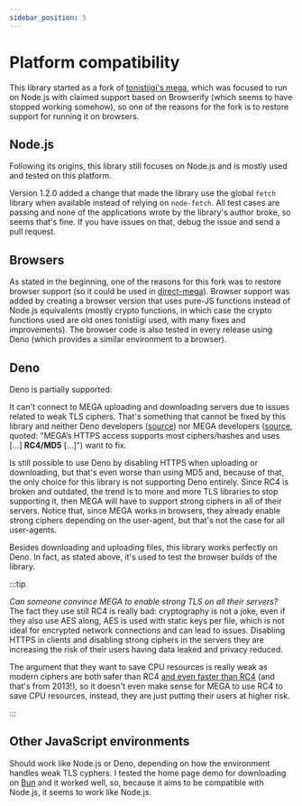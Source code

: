 ```yaml
---
sidebar_position: 5
---
```


# Platform compatibility

This library started as a fork of [tonistiigi's mega](https://www.npmjs.com/package/mega), which was focused to run on Node.js with claimed support based on Browserify (which seems to have stopped working somehow), so one of the reasons for the fork is to restore support for running it on browsers.

## Node.js

Following its origins, this library still focuses on Node.js and is mostly used and tested on this platform.

Version 1.2.0 added a change that made the library use the global `fetch` library when available instead of relying on `node-fetch`. All test cases are passing and none of the applications wrote by the library's author broke, so seems that's fine. If you have issues on that, debug the issue and send a pull request.

## Browsers

As stated in the beginning, one of the reasons for this fork was to restore browser support (so it could be used in [direct-mega](https://github.com/qgustavor/direct-mega)). Browser support was added by creating a browser version that uses pure-JS functions instead of Node.js equivalents (mostly crypto functions, in which case the crypto functions used are old ones tonistiigi used, with many fixes and improvements). The browser code is also tested in every release using Deno (which provides a similar environment to a browser).

## Deno

Deno is partially supported:

It can't connect to MEGA uploading and downloading servers due to issues related to weak TLS ciphers. That's something that cannot be fixed by this library and neither Deno developers ([source](https://github.com/denoland/deno/issues/6427#issuecomment-813662658)) nor MEGA developers ([source](https://mega.io/developers), quoted: "MEGA’s HTTPS access supports most ciphers/hashes and uses [...] **RC4/MD5** [...]") want to fix.

Is still possible to use Deno by disabling HTTPS when uploading or downloading, but that's even worse than using MD5 and, because of that, the only choice for this library is not supporting Deno entirely. Since RC4 is broken and outdated, the trend is to more and more TLS libraries to stop supporting it, then MEGA will have to support strong ciphers in all of their servers. Notice that, since MEGA works in browsers, they already enable strong ciphers depending on the user-agent, but that's not the case for all user-agents.

Besides downloading and uploading files, this library works perfectly on Deno. In fact, as stated above, it's used to test the browser builds of the library.

:::tip

*Can someone convince MEGA to enable strong TLS on all their servers?* The fact they use still RC4 is really bad: cryptography is not a joke, even if they also use AES along, AES is used with static keys per file, which is not ideal for encrypted network connections and can lead to issues. Disabling HTTPS in clients and disabling strong ciphers in the servers they are increasing the risk of their users having data leaked and privacy reduced.

The argument that they want to save CPU resources is really weak as modern ciphers are both safer than RC4 [and even faster than RC4](https://news.ycombinator.com/item?id=6549166) (and that's from 2013!), so it doesn't even make sense for MEGA to use RC4 to save CPU resources, instead, they are just putting their users at higher risk.

:::

## Other JavaScript environments

Should work like Node.js or Deno, depending on how the environment handles weak TLS cyphers. I tested the home page demo for downloading on [Bun](https://bun.sh/) and it worked well, so, because it aims to be compatible with Node.js, it seems to work like Node.js.
